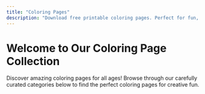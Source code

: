 ```yaml
---
title: "Coloring Pages"
description: "Download free printable coloring pages. Perfect for fun, relaxation, and learning — from educational activities to mindfulness coloring."
---
```


# Welcome to Our Coloring Page Collection

Discover amazing coloring pages for all ages! Browse through our carefully curated categories below to find the perfect coloring pages for creative fun.
